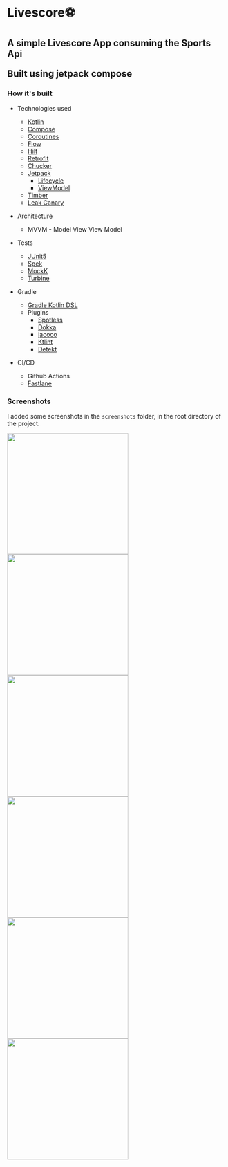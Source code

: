 # Livescore⚽
<h2>A simple Livescore App consuming the Sports Api</>

Built using jetpack compose

### How it's built

* Technologies used
    * [Kotlin](https://kotlinlang.org/)
    * [Compose](https://developer.android.com/jetpack/compose)
    * [Coroutines](https://kotlinlang.org/docs/reference/coroutines-overview.html)
    * [Flow](https://kotlinlang.org/docs/reference/coroutines/flow.html)
    * [Hilt](https://insert-koin.io/)
    * [Retrofit](https://square.github.io/retrofit/)
    * [Chucker](https://github.com/ChuckerTeam/chucker)
    * [Jetpack](https://developer.android.com/jetpack)
        * [Lifecycle](https://developer.android.com/topic/libraries/architecture/lifecycle)
        * [ViewModel](https://developer.android.com/topic/libraries/architecture/viewmodel)
    * [Timber](https://github.com/JakeWharton/timber)
    * [Leak Canary](https://github.com/square/leakcanary)

* Architecture
    * MVVM - Model View View Model

* Tests
    * [JUnit5](https://junit.org/junit5/)
    * [Spek](https://www.spekframework.org/)
    * [MockK](https://github.com/mockk/mockk)
    * [Turbine](https://github.com/cashapp/turbine)

* Gradle
    * [Gradle Kotlin DSL](https://docs.gradle.org/current/userguide/kotlin_dsl.html)
    * Plugins
        * [Spotless](https://github.com/diffplug/spotless)
        * [Dokka](https://github.com/Kotlin/dokka)
        * [jacoco](https://github.com/jacoco/jacoco)
        * [Ktlint](https://github.com/JLLeitschuh/ktlint-gradle)
        * [Detekt](https://github.com/detekt/detekt)

* CI/CD
    * Github Actions
    * [Fastlane](https://fastlane.tools)


### Screenshots

I added some screenshots in the `screenshots` folder, in the root directory of the project.

<img src="https://github.com/gideonrotich/Livescore/blob/master/screenshots/one.png" width="280"/>  <img src="https://github.com/gideonrotich/Livescore/blob/master/screenshots/two.png" width="280"/>  <img src="https://github.com/gideonrotich/Livescore/blob/master/screenshots/three.png" width="280"/>  <img src="https://github.com/gideonrotich/Livescore/blob/master/screenshots/four.png" width="280"/>  <img src="https://github.com/gideonrotich/Livescore/blob/master/screenshots/five.png" width="280"/>  <img src="https://github.com/gideonrotich/Livescore/blob/master/screenshots/six.png" width="280"/>
